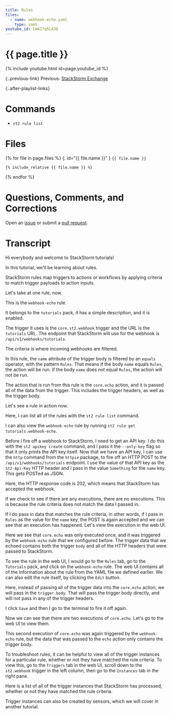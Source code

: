 ```yaml
---
title: Rules
files:
  - name: webhook-echo.yaml
    type: yaml
youtube_id: LWA17q5LA3Q
---
```


# {{ page.title }} #

{% include youtube.html id=page.youtube_id %}

{:.previous-link}
Previous: [StackStorm Exchange](../exchange.md)

{:.after-playlist-links}
# Commands #

* `st2 rule list`

<!--
# Notes/Errata #

* In the video, you may not be able to see the "Logout" button in the user menu of the Workflow Composer. This is because the menu has the same background color as the toolbar, so it blends in. You should be able to see it on your screen.
-->
<!--
# Known Bugs #

* The `--json` flag to the `st2` command is supposed to print the results in JSON format, however the command prints the results in JSON format and then prints the results in the normal table format.

# Troubleshooting Tips and Workarounds #

* If you get stuck on part A, refresh the page. The pack list occasionally gets out of date.
-->

# Files #

{% for file in page.files %}
{: id="{{ file.name }}" }
`{{ file.name }}`

```{{ file.type }}
{% include_relative {{ file.name }} %}
```
{% endfor %}

# Questions, Comments, and Corrections #

Open an [issue](https://github.com/stackstorm/tutorials/issues) or submit a [pull request](https://github.com/stackstorm/tutorials/pulls).

# Transcript #

Hi everybody and welcome to StackStorm tutorials!

In this tutorial, we'll be learning about rules.

StackStorm rules map triggers to actions or workflows by applying criteria to match trigger payloads to action inputs.

Let's take at one rule, now.

This is the `webhook-echo` rule.

It belongs to the `tutorials` pack, it has a simple description, and it is enabled.

The trigger it uses is the `core.st2.webhook` trigger and the URL is the `tutorials` URL.
The endpoint that StackStorm will use for the webhook is `/api/v1/webhooks/tutorials`.

The criteria is where incoming webhooks are filtered.

In this rule, the `name` attribute of the trigger body is filtered by an `equals` operator, with the pattern `Rules`.
That means if the body `name` equals `Rules`, the action will be run.
If the body `name` does not equal `Rules`, the action will not be run.

The action that is run from this rule is the `core.echo` action, and it is passed all of the data from the trigger.
This includes the trigger headers, as well as the trigger body.

Let's see a rule in action now.

Here, I can list all of the rules with the `st2 rule list` command.

I can also view the `webhook-echo` rule by running `st2 rule get tutorials.webhook-echo`.

Before I fire off a webhook to StackStorm, I need to get an API key.
I do this with the `st2 apikey create` command, and I pass it the `--only-key` flag so that it only prints the API key itself.
Now that we have an API key, I can use the `http` command from the `httpie` package, to fire off an HTTP POST to the `/api/v1/webhooks/tutorials` endpoint.
I use the value of that API key as the `St2-Api-Key` HTTP header and I pass in the value `Something` for the `name` key.
This gets POSTed as JSON.

Here, the HTTP response code is 202, which means that StackStorm has accepted the webhook.

If we check to see if there are any executions, there are no executions.
This is because the rule criteria does not match the data I passed in.

If I do pass in data that matches the rule criteria, in other words, if I pass in `Rules` as the value for the `name` key, the POST is again accepted and we can see that an execution has happened.
Let's view the execution in the web UI.

Here we see that `core.echo` was only executed once, and it was triggered by the `webhook-echo` rule that we configured before.
The trigger data that we echoed contains both the trigger `body` and all of the HTTP headers that were passed to StackStorm.

To see the rule in the web UI, I would go to the `Rules` tab, go to the `Tutorials` pack, and click on the `webhook-echo` rule.
The web UI contains all of the information about the rule from the YAML file we defined earlier.
We can also edit the rule itself, by clicking the `Edit` button.

Here, instead of passing all of the trigger data into the `core.echo` action, we will pass in the `trigger.body`.
That will pass the trigger body directly, and will not pass in any of the trigger headers.

I click `Save` and then I go to the terminal to fire it off again.

Now we can see that there are two executions of `core.echo`.
Let's go to the web UI to view them.

This second execution of `core.echo` was again triggered by the `webhook-echo` rule, but the data that was passed to the `echo` action only contains the trigger body.

To troubleshoot rules, it can be helpful to view all of the trigger instances for a particular rule, whether or not they have matched the rule criteria.
To view this, go to the `Triggers` tab in the web UI, scroll down to the `st2.webhook` trigger in the left column, then go to the `Instances` tab in the right pane.

Here is a list of all of the trigger instances that StackStorm has processed, whether or not they have matched the rule criteria.

Trigger instances can also be created by sensors, which we will cover in another tutorial.
